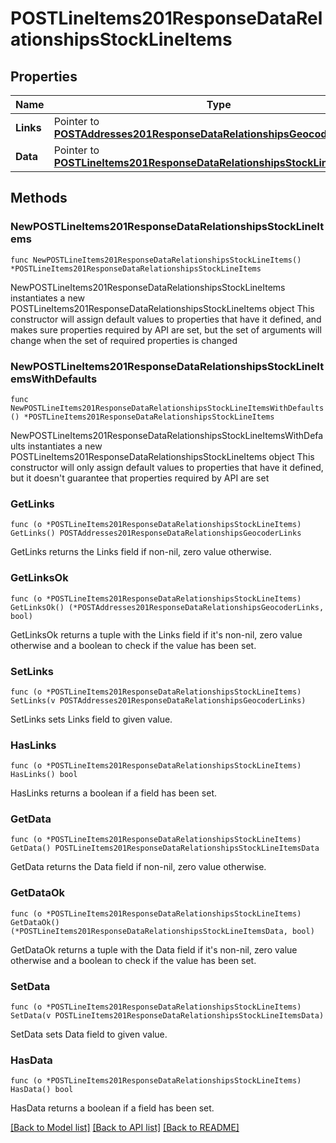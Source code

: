 # POSTLineItems201ResponseDataRelationshipsStockLineItems

## Properties

Name | Type | Description | Notes
------------ | ------------- | ------------- | -------------
**Links** | Pointer to [**POSTAddresses201ResponseDataRelationshipsGeocoderLinks**](POSTAddresses201ResponseDataRelationshipsGeocoderLinks.md) |  | [optional] 
**Data** | Pointer to [**POSTLineItems201ResponseDataRelationshipsStockLineItemsData**](POSTLineItems201ResponseDataRelationshipsStockLineItemsData.md) |  | [optional] 

## Methods

### NewPOSTLineItems201ResponseDataRelationshipsStockLineItems

`func NewPOSTLineItems201ResponseDataRelationshipsStockLineItems() *POSTLineItems201ResponseDataRelationshipsStockLineItems`

NewPOSTLineItems201ResponseDataRelationshipsStockLineItems instantiates a new POSTLineItems201ResponseDataRelationshipsStockLineItems object
This constructor will assign default values to properties that have it defined,
and makes sure properties required by API are set, but the set of arguments
will change when the set of required properties is changed

### NewPOSTLineItems201ResponseDataRelationshipsStockLineItemsWithDefaults

`func NewPOSTLineItems201ResponseDataRelationshipsStockLineItemsWithDefaults() *POSTLineItems201ResponseDataRelationshipsStockLineItems`

NewPOSTLineItems201ResponseDataRelationshipsStockLineItemsWithDefaults instantiates a new POSTLineItems201ResponseDataRelationshipsStockLineItems object
This constructor will only assign default values to properties that have it defined,
but it doesn't guarantee that properties required by API are set

### GetLinks

`func (o *POSTLineItems201ResponseDataRelationshipsStockLineItems) GetLinks() POSTAddresses201ResponseDataRelationshipsGeocoderLinks`

GetLinks returns the Links field if non-nil, zero value otherwise.

### GetLinksOk

`func (o *POSTLineItems201ResponseDataRelationshipsStockLineItems) GetLinksOk() (*POSTAddresses201ResponseDataRelationshipsGeocoderLinks, bool)`

GetLinksOk returns a tuple with the Links field if it's non-nil, zero value otherwise
and a boolean to check if the value has been set.

### SetLinks

`func (o *POSTLineItems201ResponseDataRelationshipsStockLineItems) SetLinks(v POSTAddresses201ResponseDataRelationshipsGeocoderLinks)`

SetLinks sets Links field to given value.

### HasLinks

`func (o *POSTLineItems201ResponseDataRelationshipsStockLineItems) HasLinks() bool`

HasLinks returns a boolean if a field has been set.

### GetData

`func (o *POSTLineItems201ResponseDataRelationshipsStockLineItems) GetData() POSTLineItems201ResponseDataRelationshipsStockLineItemsData`

GetData returns the Data field if non-nil, zero value otherwise.

### GetDataOk

`func (o *POSTLineItems201ResponseDataRelationshipsStockLineItems) GetDataOk() (*POSTLineItems201ResponseDataRelationshipsStockLineItemsData, bool)`

GetDataOk returns a tuple with the Data field if it's non-nil, zero value otherwise
and a boolean to check if the value has been set.

### SetData

`func (o *POSTLineItems201ResponseDataRelationshipsStockLineItems) SetData(v POSTLineItems201ResponseDataRelationshipsStockLineItemsData)`

SetData sets Data field to given value.

### HasData

`func (o *POSTLineItems201ResponseDataRelationshipsStockLineItems) HasData() bool`

HasData returns a boolean if a field has been set.


[[Back to Model list]](../README.md#documentation-for-models) [[Back to API list]](../README.md#documentation-for-api-endpoints) [[Back to README]](../README.md)


